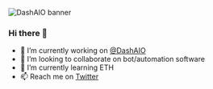 ![DashAIO banner](https://i.imgur.com/GhSDIlo.png "DashAIO banner")

### Hi there 👋

- 🔭 I’m currently working on [@DashAIO](https://twitter.com/dash_aio)
- 👯 I’m looking to collaborate on bot/automation software
- 🌱 I’m currently learning ETH
- 📫 Reach me on [Twitter](https://twitter.com/p4tryk___)
<!--
**desperatee/desperatee** is a ✨ _special_ ✨ repository because its `README.md` (this file) appears on your GitHub profile.

Here are some ideas to get you started:

- 🔭 I’m currently working on ...
- 🌱 I’m currently learning ...
- 👯 I’m looking to collaborate on ...
- 🤔 I’m looking for help with ...
- 💬 Ask me about ...
- 📫 How to reach me: ...
- 😄 Pronouns: ...
- ⚡ Fun fact: ...
-->
